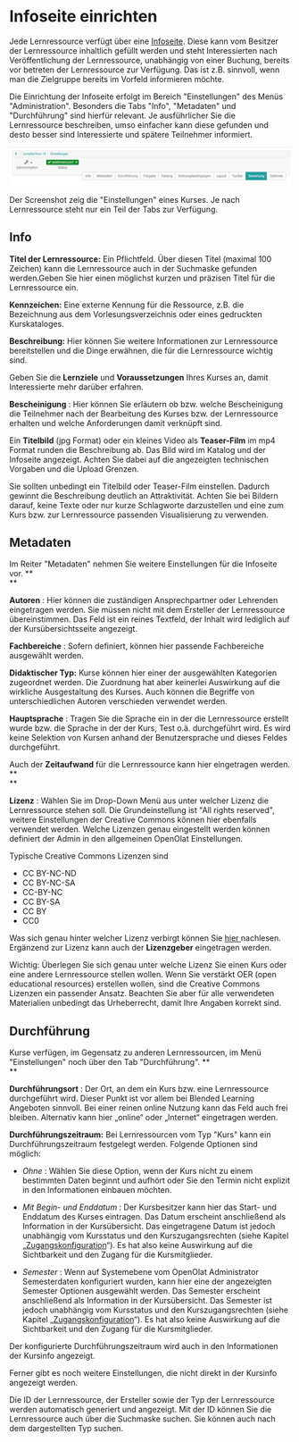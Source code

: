 # Infoseite einrichten

Jede Lernressource verfügt über eine [Infoseite](../catalog/Info_page.de.md). Diese kann
vom Besitzer der Lernressource inhaltlich gefüllt werden und steht
Interessierten nach Veröffentlichung der Lernressource, unabhängig von einer
Buchung, bereits vor betreten der Lernressource zur Verfügung. Das ist z.B.
sinnvoll, wenn man die Zielgruppe bereits im Vorfeld informieren möchte.

Die Einrichtung der Infoseite erfolgt im Bereich "Einstellungen" des Menüs
"Administration". Besonders die Tabs "Info", "Metadaten" und "Durchführung"
sind hierfür relevant. Je ausführlicher Sie die Lernressource beschreiben,
umso einfacher kann diese gefunden und desto besser sind Interessierte und
spätere Teilnehmer informiert.

![](assets/Einstellungen15.png)

Der Screenshot zeig die "Einstellungen" eines Kurses. Je nach Lernressource
steht nur ein Teil der Tabs zur Verfügung.

## Info

 **Titel der Lernressource:** Ein Pflichtfeld. 
 Über diesen Titel (maximal 100 Zeichen) kann die Lernressource auch in der Suchmaske gefunden werden.Geben Sie hier einen möglichst kurzen und präzisen Titel für die Lernressource ein.   


**Kennzeichen:** Eine externe Kennung für die Ressource, z.B. die Bezeichnung
aus dem Vorlesungsverzeichnis oder eines gedruckten Kurskataloges.

 **Beschreibung:** Hier können Sie weitere Informationen zur Lernressource
bereitstellen und die Dinge erwähnen, die für die Lernressource wichtig sind.

Geben Sie die **Lernziele** und **Voraussetzungen** Ihres Kurses an, damit
Interessierte mehr darüber erfahren.

 **Bescheinigung** : Hier können Sie erläutern ob bzw. welche Bescheinigung
die Teilnehmer nach der Bearbeitung des Kurses bzw. der Lernressource erhalten
und welche Anforderungen damit verknüpft sind.

Ein **Titelbild** (jpg Format) oder ein kleines Video als **Teaser-Film** im
mp4 Format runden die Beschreibung ab. Das Bild wird im Katalog und der
Infoseite angezeigt. Achten Sie dabei auf die angezeigten technischen Vorgaben
und die Upload Grenzen.

Sie sollten unbedingt ein Titelbild oder Teaser-Film einstellen. Dadurch
gewinnt die Beschreibung deutlich an Attraktivität. Achten Sie bei Bildern
darauf, keine Texte oder nur kurze Schlagworte darzustellen und eine zum Kurs
bzw. zur Lernressource passenden Visualisierung zu verwenden.

## Metadaten

Im Reiter "Metadaten" nehmen Sie weitere Einstellungen für die Infoseite vor.
**  
**

**Autoren** : Hier können die zuständigen Ansprechpartner oder Lehrenden
eingetragen werden. Sie müssen nicht mit dem Ersteller der Lernressource
übereinstimmen. Das Feld ist ein reines Textfeld, der Inhalt wird lediglich
auf der Kursübersichtsseite angezeigt.

 **Fachbereiche** : Sofern definiert, können hier passende Fachbereiche
ausgewählt werden.

 **Didaktischer Typ:**   Kurse können hier einer der ausgewählten Kategorien
zugeordnet werden. Die Zuordnung hat aber keinerlei Auswirkung auf die
wirkliche Ausgestaltung des Kurses. Auch können die Begriffe von
unterschiedlichen Autoren verschieden verwendet werden.

 **Hauptsprache** : Tragen Sie die Sprache ein in der die Lernressource
erstellt wurde bzw. die Sprache in der der Kurs, Test o.ä. durchgeführt wird.
Es wird keine Selektion von Kursen anhand der Benutzersprache und dieses
Feldes durchgeführt.

Auch der **Zeitaufwand** für die Lernressource kann hier eingetragen werden.
**  
**

 **Lizenz** : Wählen Sie im Drop-Down Menü aus unter welcher Lizenz die
Lernressource stehen soll. Die Grundeinstellung ist "All rights reserved",
weitere Einstellungen der Creative Commons können hier ebenfalls verwendet
werden. Welche Lizenzen genau eingestellt werden können definiert der Admin in
den allgemeinen OpenOlat Einstellungen.

Typische Creative Commons Lizenzen sind

  * CC BY-NC-ND
  * CC BY-NC-SA
  * CC-BY-NC
  * CC BY-SA
  * CC BY
  * CC0

Was sich genau hinter welcher Lizenz verbirgt können Sie [hier
](https://creativecommons.org/licenses/?lang=de)nachlesen.  Ergänzend zur
Lizenz kann auch der **Lizenzgeber** eingetragen werden.

Wichtig: Überlegen Sie sich genau unter welche Lizenz Sie einen Kurs oder eine
andere Lernressource stellen wollen. Wenn Sie verstärkt OER (open educational
resources) erstellen wollen, sind die Creative Commons Lizenzen ein passender
Ansatz. Beachten Sie aber für alle verwendeten Materialien unbedingt das
Urheberrecht, damit Ihre Angaben korrekt sind.

## Durchführung

Kurse verfügen, im Gegensatz zu anderen Lernressourcen, im Menü
"Einstellungen" noch über den Tab "Durchführung". **  
**

 **Durchführungsort** : Der Ort, an dem ein Kurs bzw. eine Lernressource
durchgeführt wird. Dieser Punkt ist vor allem bei Blended Learning Angeboten
sinnvoll. Bei einer reinen online Nutzung kann das Feld auch frei bleiben.
Alternativ kann hier „online“ oder „Internet“ eingetragen werden.

 **Durchführungszeitraum:** Bei Lernressourcen vom Typ "Kurs" kann ein
Durchführungszeitraum festgelegt werden. Folgende Optionen sind möglich:

  *  _Ohne_ : Wählen Sie diese Option, wenn der Kurs nicht zu einem bestimmten Daten beginnt und aufhört oder Sie den Termin nicht explizit in den Informationen einbauen möchten.

  *  _Mit Begin- und Enddatum_ : Der Kursbesitzer kann hier das Start- und Enddatum des Kurses eintragen. Das Datum erscheint anschließend als Information in der Kursübersicht. Das eingetragene Datum ist jedoch unabhängig vom Kursstatus und den Kurszugangsrechten (siehe Kapitel „[Zugangskonfiguration](../course_create/Access_configuration.de.md)“). Es hat also keine Auswirkung auf die Sichtbarkeit und den Zugang für die Kursmitglieder.

  *  _Semester_ : Wenn auf Systemebene vom OpenOlat Administrator Semesterdaten konfiguriert wurden, kann hier eine der angezeigten Semester Optionen ausgewählt werden. Das Semester erscheint anschließend als Information in der Kursübersicht. Das Semester ist jedoch unabhängig vom Kursstatus und den Kurszugangsrechten (siehe Kapitel „[Zugangskonfiguration](../course_create/Access_configuration.de.md)“). Es hat also keine Auswirkung auf die Sichtbarkeit und den Zugang für die Kursmitglieder.

Der konfigurierte Durchführungszeitraum wird auch in den Informationen der
Kursinfo angezeigt.

Ferner gibt es noch weitere Einstellungen, die nicht direkt in der Kursinfo
angezeigt werden.

  

Die ID der Lernressource, der Ersteller sowie der Typ der Lernressource werden
automatisch generiert und angezeigt. Mit der ID können Sie die Lernressource
auch über die Suchmaske suchen. Sie können auch nach dem dargestellten Typ
suchen.

